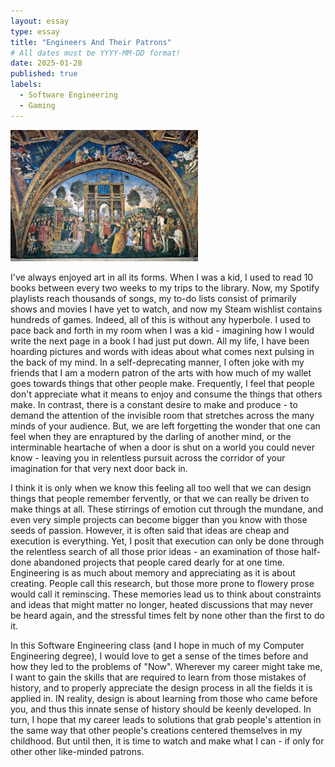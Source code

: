```yaml
---
layout: essay
type: essay
title: "Engineers And Their Patrons"
# All dates must be YYYY-MM-DD format!
date: 2025-01-28
published: true
labels:
  - Software Engineering
  - Gaming
---
```


<img width="300px" class="rounded float-start pe-4" src="../img/cathedral.jpg">

I've always enjoyed art in all its forms. When I was a kid, I used to read 10 books between every two weeks to my trips to the library. Now, my Spotify playlists reach thousands of songs, my to-do lists consist of primarily shows and movies I have yet to watch, and now my Steam wishlist contains hundreds of games. Indeed, all of this is without any hyperbole. I used to pace back and forth in my room when I was a kid - imagining how I would write the next page in a book I had just put down. All my life, I have been hoarding pictures and words with ideas about what comes next pulsing in the back of my mind. In a self-deprecating manner, I often joke with my friends that I am a modern patron of the arts with how much of my wallet goes towards things that other people make. Frequently, I feel that people don't appreciate what it means to enjoy and consume the things that others make. In contrast, there is a constant desire to make and produce - to demand the attention of the invisible room that stretches across the many minds of your audience. But, we are left forgetting the wonder that one can feel when they are enraptured by the darling of another mind, or the interminable heartache of when a door is shut on a world you could never know - leaving you in relentless pursuit across the corridor of your imagination for that very next door back in.  

I think it is only when we know this feeling all too well that we can design things that people remember fervently, or that we can really be driven to make things at all. These stirrings of emotion cut through the mundane, and even very simple projects can become bigger than you know with those seeds of passion. However, it is often said that ideas are cheap and execution is everything. Yet, I posit that execution can only be done through the relentless search of all those prior ideas - an examination of those half-done abandoned projects that people cared dearly for at one time. Engineering is as much about memory and appreciating as it is about creating. People call this research, but those more prone to flowery prose would call it reminscing. These memories lead us to think about constraints and ideas that might matter no longer, heated discussions that may never be heard again, and the stressful times felt by none other than the first to do it.

In this Software Engineering class (and I hope in much of my Computer Engineering degree), I would love to get a sense of the times before and how they led to the problems of "Now". Wherever my career might take me, I want to gain the skills that are required to learn from those mistakes of history, and to properly appreciate the design process in all the fields it is applied in. IN reality, design is about learning from those who came before you, and thus this innate sense of history should be keenly developed. In turn, I hope that my career leads to solutions that grab people's attention in the same way that other people's creations centered themselves in my childhood. But until then, it is time to watch and make what I can - if only for other other like-minded patrons.
